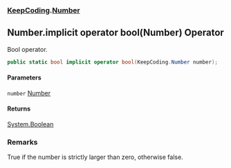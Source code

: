 ### [KeepCoding](KeepCoding.md 'KeepCoding').[Number](KeepCoding_Number.md 'KeepCoding.Number')
## Number.implicit operator bool(Number) Operator
Bool operator.  
```csharp
public static bool implicit operator bool(KeepCoding.Number number);
```
#### Parameters
<a name='KeepCoding_Number_op_Implicitbool(KeepCoding_Number)_number'></a>
`number` [Number](KeepCoding_Number.md 'KeepCoding.Number')  
  
#### Returns
[System.Boolean](https://docs.microsoft.com/en-us/dotnet/api/System.Boolean 'System.Boolean')  
### Remarks
True if the number is strictly larger than zero, otherwise false.  
